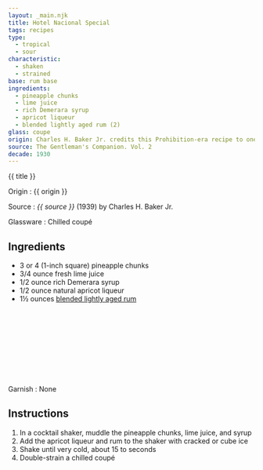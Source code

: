 ```yaml
---
layout: _main.njk
title: Hotel Nacional Special
tags: recipes
type:
  - tropical
  - sour
characteristic:
  - shaken
  - strained
base: rum base
ingredients:
  - pineapple chunks
  - lime juice
  - rich Demerara syrup
  - apricot liqueur
  - blended lightly aged rum (2)
glass: coupe
origin: Charles H. Baker Jr. credits this Prohibition-era recipe to one Wil P. Taylor in an anecdote that involves the <q>near blast[ing of] a marvellous [sic.] hotel off the map, to get at those Machado-phile officers hiding there.</q> Gerardo Machado was a general of the Cuban War of Independence and President of Cuba from 1925 to 1933. Baker first published the recipe in 1939.
source: The Gentleman's Companion. Vol. 2
decade: 1930
---
```

<!-- markdownlint-disable MD025 -->
{{ title }}
<!-- markdownlint-disable MD025 -->

Origin
  : {{ origin }}

Source
  : <cite>{{ source }}</cite> (1939) by Charles H. Baker Jr.

Glassware
  : Chilled coupé

## Ingredients

* 3 or 4 (1-inch square) pineapple chunks
* 3/4 ounce fresh lime juice
* 1/2 ounce rich Demerara syrup
* 1/2 ounce natural apricot liqueur
* 1&frac12; ounces [blended lightly aged rum](/rums/04-rum-blended-lightly-aged/)<icon-l space="1em" class="bigger" label="(2)"><span class="with-icon"><svg class="icon"><use href="/assets/images/icons/circle-2.svg#circle-2"></use></svg></span></icon-l>

Garnish
  : None

## Instructions

1. In a cocktail shaker, muddle the pineapple chunks, lime juice, and syrup
2. Add the apricot liqueur and rum to the shaker with cracked or cube ice
3. Shake until very cold, about 15 to seconds
4. Double-strain a chilled coupé
